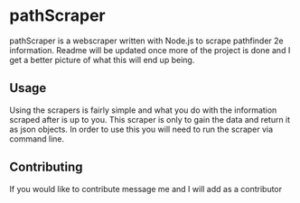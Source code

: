 # pathScraper
pathScraper is a webscraper written with Node.js to scrape pathfinder 2e information.
Readme will be updated once more of the project is done and I get a better picture of what this will end up being.

## Usage

Using the scrapers is fairly simple and what you do with the information scraped after is up to you. This scraper is only to gain the data and return it as json objects. 
In order to use this you will need to run the scraper via command line.

## Contributing
If you would like to contribute message me and I will add as a contributor
